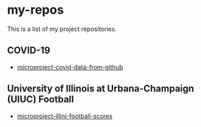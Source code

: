 # my-repos

This is a list of my project repositories.

## COVID-19
- [microproject-covid-data-from-github](https://github.com/jralbarracin1/microproject-covid-data-from-github)

## University of Illinois at Urbana-Champaign (UIUC) Football
- [microproject-illini-football-scores](https://github.com/jralbarracin1/microproject-illini-football-scores)
